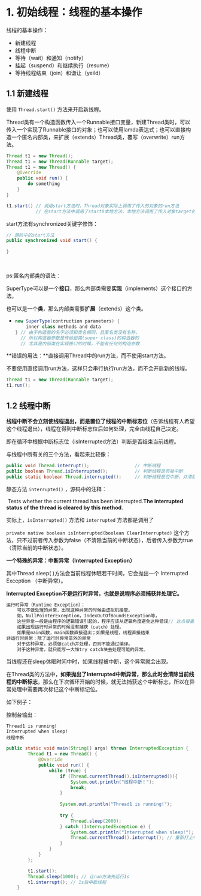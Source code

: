 # 1. 初始线程：线程的基本操作

线程的基本操作：

* 新建线程
* 线程中断
* 等待（wait）和通知（notify）
* 挂起（suspend）和继续执行（resume）
* 等待线程结束（join）和谦让（yeild）



## 1.1 新建线程

使用 `Thread.start()` 方法来开启新线程。

Thread类有一个构造函数传入一个Runnable接口变量，新建Thread类时，可以传入一个实现了Runnable接口的对象；也可以使用lamda表达式；也可以直接构造一个匿名内部类，来扩展（extends）Thread类，覆写（overwrite）run方法。

```java
Thread t1 = new Thread();
Thread t1 = new Thread(Runnable target);
Thread t1 = new Thread() {
    @Override
    public void run() {
        do something
    }
}

t1.start() // 调用start方法时，Thread对象实际上调用了传入的对象的run方法
           // 在start方法中调用了start0本地方法，本地方法调用了传入对象target的run方法
```

start方法有synchronized关键字修饰：

```java
// 源码中的start方法
public synchronized void start() {
    
}
```

​	

ps:匿名内部类的语法：

​	SuperType可以是一个**接口**，那么内部类需要**实现**（implements）这个接口的方法。

​	也可以是一个**类**，那么内部类需要**扩展**（extends）这个类。

* ```java
  new SuperType(contruction parameters) {
      inner class methods and data
  } // 由于构造器的名字必须和类名相同，且匿名类没有名称，
    // 所以构造器参数是传给超类(super class)的构造器的
    // 尤其是内部类在实现接口的时候，不能有任何的构造参数
  ```



**错误的用法：**直接调用Thread中的run方法，而不使用start方法。

不要使用直接调用run方法，这样只会串行执行run方法，而不会开启新的线程。

```java
Thread t1 = new Thread(Runnable target);
t1.run();
```



## 1.2 线程中断

**线程中断不会立刻使线程退出，而是置位了线程的中断标志位**（告诉线程有人希望这个线程退出），线程在得到中断标志位后如何处理，完全由线程自己决定。

即在循环中根据中断标志位（isInterrupted方法）判断是否结束当前线程。



与线程中断有关的三个方法，看起来比较像：

```java
public void Thread.interrupt();                 // 中断线程
public boolean Thread.isInterrupted();          // 判断线程是否被中断
public static boolean Thread.interrupted();     // 判断线程是否中断，并清除当前的中断状态
```

静态方法 `interrupted()` ，源码中的注释：

​	Tests whether the current thread has been interrupted.**The interrupted status of the thread is cleared by this method**.

实际上，`isInterrupted()` 方法和 `interrupted` 方法都是调用了 

```private native boolean isInterrupted(boolean ClearInterrupted)``` 这个方法，只不过前者传入参数为false（不清除当前的中断状态），后者传入参数为true（清除当前的中断状态）。



**一个特殊的异常：中断异常（Interrupted Exception）**

其中Thread.sleep( )方法会当前线程休眠若干时间，它会抛出一个 Interrupted Exception （中断异常）。

**Interrupted Exception不是运行时异常，也就是说程序必须捕获并处理它。**

```java
运行时异常（Runtime Exception）：
	可以不做处理的异常，出现这种异常的时候由虚拟机接管。
	如，NullPointerException，IndexOutOfBoundsException等，
	这些异常一般是由程序的逻辑错误引起的，程序应该从逻辑角度避免这种错误// 这点很重要
    如果出现运行时异常的时候没有捕获（catch）处理。
    如果是main函数，main函数直接退出；如果是线程，线程直接结束
非运行时异常：除了运行时异常意外的异常
    对于这种异常，必须做catch并处理，否则不能通过编译。
    对于这种异常，就只能写一大堆try catch块去处理可能的异常。
```



当线程还在sleep休眠时间中时，如果线程被中断，这个异常就会出现。

在Thread类的方法中，**如果抛出了Interrupted中断异常，那么此时会清除当前线程的中断标志**，那么在下次循环开始的时候，就无法捕获这个中断标志，所以在异常处理中需要再次标记这个中断标记位。

如下例子：

控制台输出：

```
Thread1 is running!
Interrupted when sleep!
线程中断
```



```java
public static void main(String[] args) throws InterruptedException {
        Thread t1 = new Thread() {
            @Override
            public void run() {
                while (true) {
                    if (Thread.currentThread().isInterrupted()){
                        System.out.println("线程中断！");
                        break;
                    }
                    
                    System.out.println("Thread1 is running!");
                    
                    try {
                        Thread.sleep(2000);
                    } catch (InterruptedException e) {
                        System.out.println("Interrupted when sleep!");
                        Thread.currentThread().interrupt(); // 重新打上中断标记
                    }
                }
            }
        };

        t1.start();
        Thread.sleep(1000); // 让run方法先运行1s
        t1.interrupt(); // 1s后中断线程
    }
```

